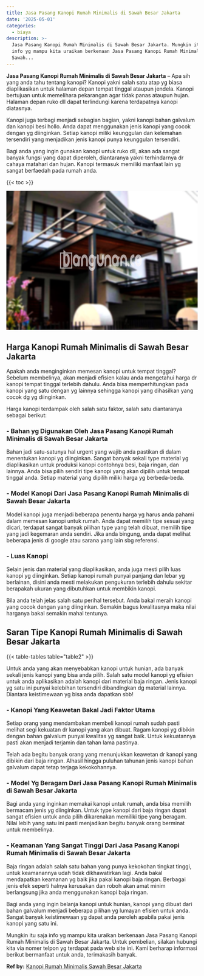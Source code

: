 ```yaml
---
title: Jasa Pasang Kanopi Rumah Minimalis di Sawah Besar Jakarta
date: '2025-05-01'
categories:
  - biaya
description: >-
  Jasa Pasang Kanopi Rumah Minimalis di Sawah Besar Jakarta. Mungkin itu saja
  info yg mampu kita uraikan berkenaan Jasa Pasang Kanopi Rumah Minimalis di
  Sawah...
---
```


**Jasa Pasang Kanopi Rumah Minimalis di Sawah Besar Jakarta** – Apa sih yang anda tahu tentang kanopi? Kanopi yakni salah satu atap yg biasa diaplikasikan untuk halaman depan tempat tinggal ataupun jendela. Kanopi bertujuan untuk memelihara pekarangan agar tidak panas ataupun hujan. Halaman depan ruko dll dapat terlindungi karena terdapatnya kanopi diatasnya.

Kanopi juga terbagi menjadi sebagian bagian, yakni kanopi bahan galvalum dan kanopi besi hollo. Anda dapat menggunakan jenis kanopi yang cocok dengan yg diinginkan. Setiap kanopi miliki keunggulan dan kelemahan tersendiri yang menjadikan jenis kanopi punya keunggulan tersendiri.

Bagi anda yang ingin gunakan kanopi untuk ruko dll, akan ada sangat banyak fungsi yang dapat diperoleh, diantaranya yakni terhindarnya dr cahaya matahari dan hujan. Kanopi termasuk memiliki manfaat lain yg sangat berfaedah pada rumah anda.

{{< toc >}}

![Jasa Pasang Kanopi Rumah Minimalis di Sawah Besar Jakarta](/images/harga-kanopi-minimalis-09.png)

## Harga Kanopi Rumah Minimalis di Sawah Besar Jakarta

Apakah anda menginginkan memesan kanopi untuk tempat tinggal? Sebelum membelinya, akan menjadi efisien kalau anda mengetahui harga dr kanopi tempat tinggal terlebih dahulu. Anda bisa memperhitungkan pada kanopi yang satu dengan yg lainnya sehingga kanopi yang dihasilkan yang cocok dg yg diinginkan.

Harga kanopi terdampak oleh salah satu faktor, salah satu diantaranya sebagai berikut:

### \- Bahan yg Digunakan Oleh Jasa Pasang Kanopi Rumah Minimalis di Sawah Besar Jakarta

Bahan jadi satu-satunya hal urgent yang wajib anda pastikan di dalam menentukan kanopi yg diinginkan. Sangat banyak sekali type material yg diaplikasikan untuk produksi kanopi contohnya besi, baja ringan, dan lainnya. Anda bisa pilih sendiri tipe kanopi yang akan dipilih untuk tempat tinggal anda. Setiap material yang dipilih miliki harga yg berbeda-beda.

### \- Model Kanopi Dari Jasa Pasang Kanopi Rumah Minimalis di Sawah Besar Jakarta

Model kanopi juga menjadi beberapa penentu harga yg harus anda pahami dalam memesan kanopi untuk rumah. Anda dapat memilih tipe sesuai yang dicari, terdapat sangat banyak pilihan type yang telah dibuat, memilih tipe yang jadi kegemaran anda sendiri. Jika anda bingung, anda dapat melihat beberapa jenis di google atau sarana yang lain sbg referensi.

### \- Luas Kanopi

Selain jenis dan material yang diaplikasikan, anda juga mesti pilih luas kanopi yg diinginkan. Setiap kanopi rumah punyai panjang dan lebar yg berlainan, disini anda mesti melakukan pengukuran terlebih dahulu sekitar berapakah ukuran yang dibutuhkan untuk membikin kanopi.

Bila anda telah jelas salah satu perihal tersebut. Anda bakal meraih kanopi yang cocok dengan yang diinginkan. Semakin bagus kwalitasnya maka nilai harganya bakal semakin mahal tentunya.

## Saran Tipe Kanopi Rumah Minimalis di Sawah Besar Jakarta

{{< table-tables table="table2" >}}

Untuk anda yang akan menyebabkan kanopi untuk hunian, ada banyak sekali jenis kanopi yang bisa anda pilih. Salah satu model kanopi yg efisien untuk anda aplikasikan adalah kanopi dari material baja ringan. Jenis kanopi yg satu ini punyai kelebihan tersendiri dibandingkan dg material lainnya. Diantara keistimewaan yg bisa anda dapatkan sbb!

### \- Kanopi Yang Keawetan Bakal Jadi Faktor Utama

Setiap orang yang mendambakan membeli kanopi rumah sudah pasti melihat segi kekuatan dr kanopi yang akan dibuat. Ragam kanopi yg dibikin dengan bahan galvalum punyai kwalitas yg sangat baik. Untuk kekuatannya pasti akan menjadi terjamin dan tahan lama pastinya.

Telah ada begitu banyak orang yang menunjukkan keawetan dr kanopi yang dibikin dari baja ringan. Alhasil hingga puluhan tahunan jenis kanopi bahan galvalum dapat tetap terjaga kekokohannya.

### \- Model Yg Beragam Dari Jasa Pasang Kanopi Rumah Minimalis di Sawah Besar Jakarta

Bagi anda yang inginkan memakai kanopi untuk rumah, anda bisa memilih bermacam jenis yg diinginkan. Untuk type kanopi dari baja ringan dapat sangat efisien untuk anda pilih dikarenakan memiliki tipe yang beragam. Nilai lebih yang satu ini pasti menjadikan begitu banyak orang berminat untuk membelinya.

### \- Keamanan Yang Sangat Tinggi Dari Jasa Pasang Kanopi Rumah Minimalis di Sawah Besar Jakarta

Baja ringan adalah salah satu bahan yang punya kekokohan tingkat tinggi, untuk keamanannya udah tidak dikhawatirkan lagi. Anda bakal mendapatkan keamanan yg baik jika pakai kanopi baja ringan. Berbagai jenis efek seperti halnya kerusakan dan roboh akan amat minim berlangsung jika anda menggunakan kanopi baja ringan.

Bagi anda yang ingin belanja kanopi untuk hunian, kanopi yang dibuat dari bahan galvalum menjadi beberapa pilihan yg lumayan efisien untuk anda. Sangat banyak keistimewaan yg dapat anda peroleh apabila pakai jenis kanopi yang satu ini.

Mungkin itu saja info yg mampu kita uraikan berkenaan Jasa Pasang Kanopi Rumah Minimalis di Sawah Besar Jakarta. Untuk pembelian, silakan hubungi kita via nomer telpon yg terdapat pada web site ini. Kami berharap informasi berikut bermanfaat untuk anda, terimakasih banyak.

**Ref by:**  [Kanopi Rumah Minimalis Sawah Besar Jakarta](https://id.wikipedia.org/wiki/Kanopi)
